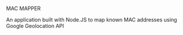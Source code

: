 MAC MAPPER

An application built with Node.JS to map known MAC addresses using Google Geolocation API
